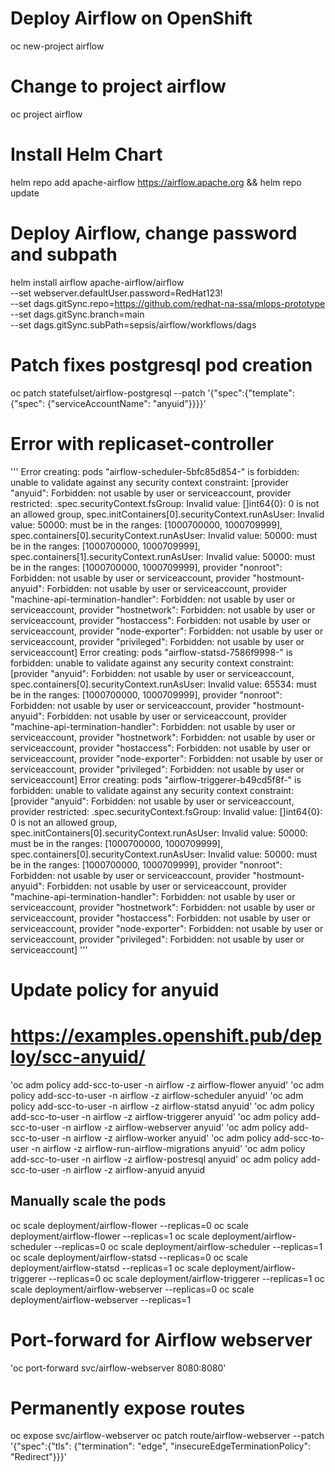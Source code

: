 # Deploy Airflow on OpenShift
oc new-project airflow

# Change to project airflow
oc project airflow

# Install Helm Chart
helm repo add apache-airflow https://airflow.apache.org && helm repo update

# Deploy Airflow, change password and subpath
helm install airflow apache-airflow/airflow \
    --set webserver.defaultUser.password=RedHat123! \
    --set dags.gitSync.repo=https://github.com/redhat-na-ssa/mlops-prototype \
    --set dags.gitSync.branch=main \
    --set dags.gitSync.subPath=sepsis/airflow/workflows/dags

# Patch fixes postgresql pod creation
oc patch statefulset/airflow-postgresql --patch '{"spec":{"template":{"spec": {"serviceAccountName": "anyuid"}}}}'

# Error with replicaset-controller
'''
Error creating: pods "airflow-scheduler-5bfc85d854-" is forbidden: unable to validate against any security context constraint: [provider "anyuid": Forbidden: not usable by user or serviceaccount, provider restricted: .spec.securityContext.fsGroup: Invalid value: []int64{0}: 0 is not an allowed group, spec.initContainers[0].securityContext.runAsUser: Invalid value: 50000: must be in the ranges: [1000700000, 1000709999], spec.containers[0].securityContext.runAsUser: Invalid value: 50000: must be in the ranges: [1000700000, 1000709999], spec.containers[1].securityContext.runAsUser: Invalid value: 50000: must be in the ranges: [1000700000, 1000709999], provider "nonroot": Forbidden: not usable by user or serviceaccount, provider "hostmount-anyuid": Forbidden: not usable by user or serviceaccount, provider "machine-api-termination-handler": Forbidden: not usable by user or serviceaccount, provider "hostnetwork": Forbidden: not usable by user or serviceaccount, provider "hostaccess": Forbidden: not usable by user or serviceaccount, provider "node-exporter": Forbidden: not usable by user or serviceaccount, provider "privileged": Forbidden: not usable by user or serviceaccount]
Error creating: pods "airflow-statsd-7586f9998-" is forbidden: unable to validate against any security context constraint: [provider "anyuid": Forbidden: not usable by user or serviceaccount, spec.containers[0].securityContext.runAsUser: Invalid value: 65534: must be in the ranges: [1000700000, 1000709999], provider "nonroot": Forbidden: not usable by user or serviceaccount, provider "hostmount-anyuid": Forbidden: not usable by user or serviceaccount, provider "machine-api-termination-handler": Forbidden: not usable by user or serviceaccount, provider "hostnetwork": Forbidden: not usable by user or serviceaccount, provider "hostaccess": Forbidden: not usable by user or serviceaccount, provider "node-exporter": Forbidden: not usable by user or serviceaccount, provider "privileged": Forbidden: not usable by user or serviceaccount]
Error creating: pods "airflow-triggerer-b49cd5f8f-" is forbidden: unable to validate against any security context constraint: [provider "anyuid": Forbidden: not usable by user or serviceaccount, provider restricted: .spec.securityContext.fsGroup: Invalid value: []int64{0}: 0 is not an allowed group, spec.initContainers[0].securityContext.runAsUser: Invalid value: 50000: must be in the ranges: [1000700000, 1000709999], spec.containers[0].securityContext.runAsUser: Invalid value: 50000: must be in the ranges: [1000700000, 1000709999], provider "nonroot": Forbidden: not usable by user or serviceaccount, provider "hostmount-anyuid": Forbidden: not usable by user or serviceaccount, provider "machine-api-termination-handler": Forbidden: not usable by user or serviceaccount, provider "hostnetwork": Forbidden: not usable by user or serviceaccount, provider "hostaccess": Forbidden: not usable by user or serviceaccount, provider "node-exporter": Forbidden: not usable by user or serviceaccount, provider "privileged": Forbidden: not usable by user or serviceaccount]
'''

# Update policy for anyuid
# https://examples.openshift.pub/deploy/scc-anyuid/ 
'oc adm policy add-scc-to-user -n airflow -z airflow-flower anyuid'
'oc adm policy add-scc-to-user -n airflow -z airflow-scheduler anyuid'
'oc adm policy add-scc-to-user -n airflow -z airflow-statsd anyuid'
'oc adm policy add-scc-to-user -n airflow -z airflow-triggerer anyuid'
'oc adm policy add-scc-to-user -n airflow -z airflow-webserver anyuid'
'oc adm policy add-scc-to-user -n airflow -z airflow-worker anyuid'
'oc adm policy add-scc-to-user -n airflow -z airflow-run-airflow-migrations anyuid'
'oc adm policy add-scc-to-user -n airflow -z airflow-postresql anyuid'
oc adm policy add-scc-to-user -n airflow -z airflow-anyuid anyuid


## Manually scale the pods
oc scale deployment/airflow-flower --replicas=0
oc scale deployment/airflow-flower --replicas=1
oc scale deployment/airflow-scheduler --replicas=0
oc scale deployment/airflow-scheduler --replicas=1
oc scale deployment/airflow-statsd --replicas=0
oc scale deployment/airflow-statsd --replicas=1
oc scale deployment/airflow-triggerer --replicas=0
oc scale deployment/airflow-triggerer --replicas=1
oc scale deployment/airflow-webserver --replicas=0
oc scale deployment/airflow-webserver --replicas=1

# Port-forward for Airflow webserver
'oc port-forward svc/airflow-webserver 8080:8080'

# Permanently expose routes
oc expose svc/airflow-webserver
oc patch route/airflow-webserver --patch '{"spec":{"tls": {"termination": "edge", "insecureEdgeTerminationPolicy": "Redirect"}}}'